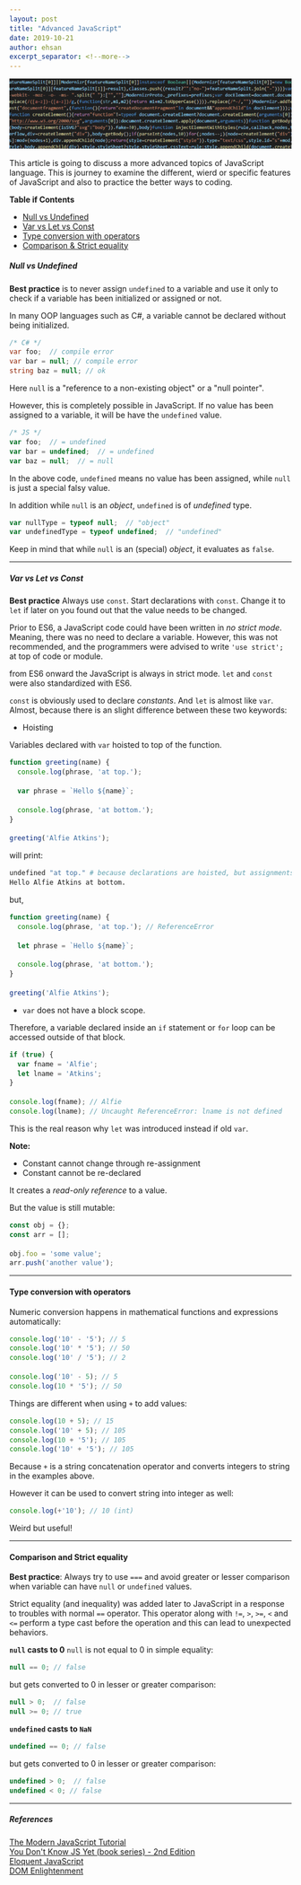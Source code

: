 ```yaml
---
layout: post
title: "Advanced JavaScript"
date: 2019-10-21
author: ehsan
excerpt_separator: <!--more-->
---
```


<img src="/assets/images/js-code-01.png" />

This article is going to discuss a more advanced topics of JavaScript language. This is journey to examine the different, wierd or specific features of JavaScript and also to practice the better ways to coding.

**Table if Contents**
* [Null vs Undefined](https://ehsankorhani.com/javascript/2019-10-21-advanced-javascript/#null-vs-undefined)
* [Var vs Let vs Const](https://ehsankorhani.com/javascript/2019-10-21-advanced-javascript/#var-vs-let-vs-const)
* [Type conversion with operators](https://ehsankorhani.com/javascript/2019-10-21-advanced-javascript/#type-conversion-with-operators)
* [Comparison & Strict equality](https://ehsankorhani.com/javascript/2019-10-21-advanced-javascript/#comparison-and-strict-equality)

<!--more-->

##### Null vs Undefined
**Best practice** is to never assign ```undefined``` to a variable and use it only to check if a variable has been initialized or assigned or not.

In many OOP languages such as C#, a variable cannot be declared without being initialized.
```csharp
/* C# */
var foo;  // compile error
var bar = null; // compile error
string baz = null; // ok
```

Here ```null``` is a "reference to a non-existing object" or a "null pointer".

However, this is completely possible in JavaScript.
If no value has been assigned to a variable, it will be have the ```undefined``` value.

```javascript
/* JS */
var foo;  // = undefined
var bar = undefined;  // = undefined
var baz = null;  // = null
```

In the above code, ```undefined``` means no value has been assigned, while ```null``` is just a special falsy value.

In addition while ```null``` is an _object_, ```undefined``` is of _undefined_ type.

```javascript
var nullType = typeof null;  // "object"
var undefinedType = typeof undefined;  // "undefined"
```

Keep in mind that while ```null``` is an (special) _object_, it evaluates as ```false```.

---
##### Var vs Let vs Const
**Best practice** Always use ```const```. Start declarations with ```const```. Change it to ```let``` if later on you found out that the value needs to be changed.

Prior to ES6, a JavaScript code could have been written in _no strict mode_. Meaning, there was no need to declare a variable. However, this was not recommended, and the programmers were advised to write ```'use strict';``` at top of code or module.

from ES6 onward the JavaScript is always in strict mode. ```let``` and ```const``` were also standardized with ES6.

```const``` is obviously used to declare _constants_. And ```let``` is almost like ```var```. Almost, because there is an slight difference between these two keywords:

* Hoisting

Variables declared with ```var``` hoisted to top of the function.

```javascript
function greeting(name) {
  console.log(phrase, 'at top.');

  var phrase = `Hello ${name}`;

  console.log(phrase, 'at bottom.');
}

greeting('Alfie Atkins');
```
will print:
```bash
undefined "at top." # because declarations are hoisted, but assignments are not.
Hello Alfie Atkins at bottom.
```

but, 

```javascript
function greeting(name) {
  console.log(phrase, 'at top.'); // ReferenceError

  let phrase = `Hello ${name}`;

  console.log(phrase, 'at bottom.');
}

greeting('Alfie Atkins');
```


* ```var``` does not have a block scope.

Therefore, a variable declared inside an ```if``` statement or ```for``` loop can be accessed outside of that block.

```javascript
if (true) {
  var fname = 'Alfie';
  let lname = 'Atkins';
}

console.log(fname); // Alfie
console.log(lname); // Uncaught ReferenceError: lname is not defined
```

This is the real reason why ```let``` was introduced instead if old ```var```.

**Note:**

- Constant cannot change through re-assignment
- Constant cannot be re-declared

It creates a _read-only reference_ to a value.

But the value is still mutable:

```javascript
const obj = {};
const arr = [];

obj.foo = 'some value';
arr.push('another value');
```

---

#### Type conversion with operators

Numeric conversion happens in mathematical functions and expressions automatically:

```javascript
console.log('10' - '5'); // 5
console.log('10' * '5'); // 50
console.log('10' / '5'); // 2

console.log('10' - 5); // 5
console.log(10 * '5'); // 50
```

Things are different when using ```+``` to add values:

```javascript
console.log(10 + 5); // 15
console.log('10' + 5); // 105
console.log(10 + '5'); // 105
console.log('10' + '5'); // 105
```

Because ```+``` is a string concatenation operator and converts integers to string in the examples above.

However it can be used to convert string into integer as well:

```javascript
console.log(+'10'); // 10 (int)
```

Weird but useful!

---

#### Comparison and Strict equality
**Best practice**: Always try to use ```===``` and avoid greater or lesser comparison when variable can have ```null``` or ```undefined``` values.

Strict equality (and inequality) was added later to JavaScript in a response to troubles with normal ```==``` operator.
This operator along with ```!=```, ```>```, ```>=```, ```<``` and ```<=``` perform a type cast before the operation and this can lead to unexpected behaviors.

**```null``` casts to 0**
```null``` is not equal to 0 in simple equality:
```js
null == 0; // false
```

but gets converted to 0 in lesser or greater comparison:
```js
null > 0;  // false
null >= 0; // true
```

**```undefined``` casts to ```NaN```**
```javascript
undefined == 0; // false
```

but gets converted to 0 in lesser or greater comparison:
```js
undefined > 0;  // false
undefined < 0; // false
```


---

##### References

[The Modern JavaScript Tutorial](http://javascript.info/) <br />
[You Don't Know JS Yet (book series) - 2nd Edition](https://github.com/getify/You-Dont-Know-JS) <br />
[Eloquent JavaScript](http://eloquentjavascript.net/) <br />
[DOM Enlightenment](http://domenlightenment.com/) <br />
